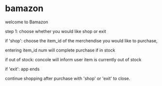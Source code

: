 # bamazon
welcome to Bamazon

step 1: choose whether you would like shop or exit

if 'shop': choose the item_id of the merchendise you would like to purchase, 

entering item_id num will complete purchase if in stock

if out of stock: concole will inform user item is currently out of stock

if 'exit': app ends

continue shopping after purchase with 'shop' or 'exit' to close.
